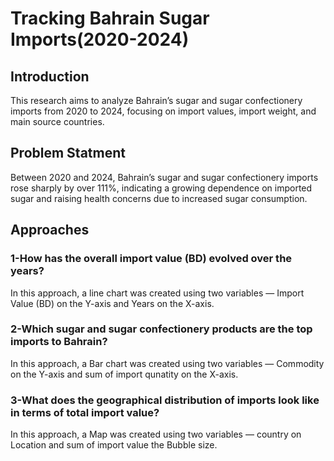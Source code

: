 # Tracking Bahrain Sugar Imports(2020-2024)
## Introduction
This research aims to analyze Bahrain’s sugar and sugar confectionery imports from 2020 to 2024, focusing on import values, import weight, and main source countries.
## Problem Statment
Between 2020 and 2024, Bahrain’s sugar and sugar confectionery imports rose sharply by over 111%, indicating a growing dependence on imported sugar and raising health concerns due to increased sugar consumption.
## Approaches 
### 1-How has the overall import value (BD) evolved over the years?
In this approach, a line chart was created using two variables — Import Value (BD) on the Y-axis and Years on the X-axis.
### 2-Which sugar and sugar confectionery products are the top imports to Bahrain?
In this approach, a Bar chart was created using two variables — Commodity  on the Y-axis and sum of  import qunatity on the X-axis.

### 3-What does the geographical distribution of imports look like in terms of total import value?

In this approach, a Map was created using two variables — country on Location and sum of  import value the Bubble size. 
